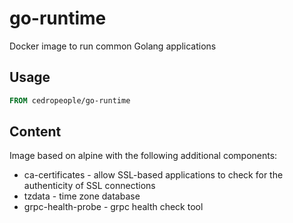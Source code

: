 # go-runtime
Docker image to run common Golang applications

## Usage
```Dockerfile
FROM cedropeople/go-runtime
```

## Content
Image based on alpine with the following additional components:
- ca-certificates - allow SSL-based applications to check for the authenticity of SSL connections
- tzdata - time zone database
- grpc-health-probe - grpc health check tool
